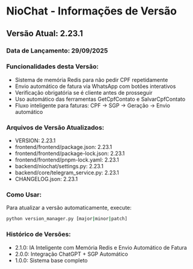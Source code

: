 # NioChat - Informações de Versão

## Versão Atual: 2.23.1

### Data de Lançamento: 29/09/2025

### Funcionalidades desta Versão:
- Sistema de memória Redis para não pedir CPF repetidamente
- Envio automático de fatura via WhatsApp com botões interativos
- Verificação obrigatória se é cliente antes de prosseguir
- Uso automático das ferramentas GetCpfContato e SalvarCpfContato
- Fluxo inteligente para faturas: CPF → SGP → Geração → Envio automático

### Arquivos de Versão Atualizados:
- VERSION: 2.23.1
- frontend/frontend/package.json: 2.23.1
- frontend/frontend/package-lock.json: 2.23.1
- frontend/frontend/pnpm-lock.yaml: 2.23.1
- backend/niochat/settings.py: 2.23.1
- backend/core/telegram_service.py: 2.23.1
- CHANGELOG.json: 2.23.1

### Como Usar:
Para atualizar a versão automaticamente, execute:
```bash
python version_manager.py [major|minor|patch]
```

### Histórico de Versões:
- 2.1.0: IA Inteligente com Memória Redis e Envio Automático de Fatura
- 2.0.0: Integração ChatGPT + SGP Automático
- 1.0.0: Sistema base completo
